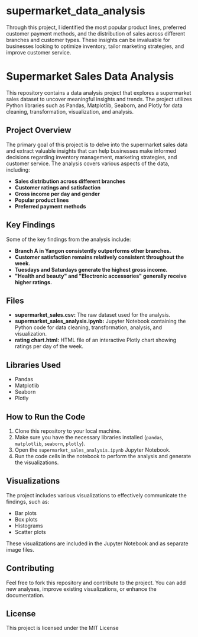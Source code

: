 # supermarket_data_analysis
Through this project, I identified the most popular product lines,  preferred customer payment methods, and the distribution of sales across different branches and customer types. These insights can be invaluable for businesses looking to optimize inventory, tailor marketing strategies, and improve customer service.
# Supermarket Sales Data Analysis

This repository contains a data analysis project that explores a supermarket sales dataset to uncover meaningful insights and trends. The project utilizes Python libraries such as Pandas, Matplotlib, Seaborn, and Plotly for data cleaning, transformation, visualization, and analysis.

## Project Overview

The primary goal of this project is to delve into the supermarket sales data and extract valuable insights that can help businesses make informed decisions regarding inventory management, marketing strategies, and customer service. The analysis covers various aspects of the data, including:

* **Sales distribution across different branches**
* **Customer ratings and satisfaction**
* **Gross income per day and gender**
* **Popular product lines**
* **Preferred payment methods**

## Key Findings

Some of the key findings from the analysis include:

* **Branch A in Yangon consistently outperforms other branches.**
* **Customer satisfaction remains relatively consistent throughout the week.**
* **Tuesdays and Saturdays generate the highest gross income.**
* **"Health and beauty" and "Electronic accessories" generally receive higher ratings.**

## Files

* **supermarket_sales.csv:** The raw dataset used for the analysis.
* **supermarket_sales_analysis.ipynb:** Jupyter Notebook containing the Python code for data cleaning, transformation, analysis, and visualization.
* **rating chart.html:**  HTML file of an interactive Plotly chart showing ratings per day of the week.


## Libraries Used

* Pandas
* Matplotlib
* Seaborn
* Plotly

## How to Run the Code

1. Clone this repository to your local machine.
2. Make sure you have the necessary libraries installed (`pandas`, `matplotlib`, `seaborn`, `plotly`).
3. Open the `supermarket_sales_analysis.ipynb` Jupyter Notebook.
4. Run the code cells in the notebook to perform the analysis and generate the visualizations.

## Visualizations

The project includes various visualizations to effectively communicate the findings, such as:

* Bar plots
* Box plots
* Histograms
* Scatter plots

These visualizations are included in the Jupyter Notebook and as separate image files.

## Contributing

Feel free to fork this repository and contribute to the project. You can add new analyses, improve existing visualizations, or enhance the documentation.

## License

This project is licensed under the MIT License
